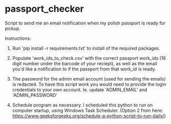# passport_checker
Script to send me an email notification when my polish passport is ready for pickup.

Instructions:

1. Run 'pip install -r requirements.txt' to install of the required packages.

2. Populate 'work_ids_to_check.csv' with the correct passport work_ids 
(16 digit number under the barcode of your reciept), as well as the email 
you'd like a notification to if the passport from that work_id is ready.

3. The password for the admin email account (used for sending the emails) is redacted.
To have this script work you would need to provide the login credentials to your own account.
Ie. update 'ADMIN_EMAIL' and 'ADMIN_PASSWORD'

4. Schedule program as necessary. I scheduled this python to run on computer startup, 
using Windows Task Scheduler. (Option 2 from here: 
https://www.geeksforgeeks.org/schedule-a-python-script-to-run-daily/)
